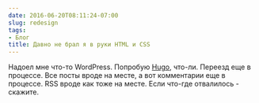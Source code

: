 ```yaml
---
date: 2016-06-20T08:11:24-07:00
slug: redesign
tags:
- Блог
title: Давно не брал я в руки HTML и CSS
---
```


Надоел мне что-то WordPress. Попробую [Hugo](https://gohugo.io/), что-ли. Переезд еще в процессе. Все посты вроде на месте, а вот комментарии еще в процессе. RSS вроде как тоже на месте. Если что-где отвалилось - скажите.

<!--more-->
